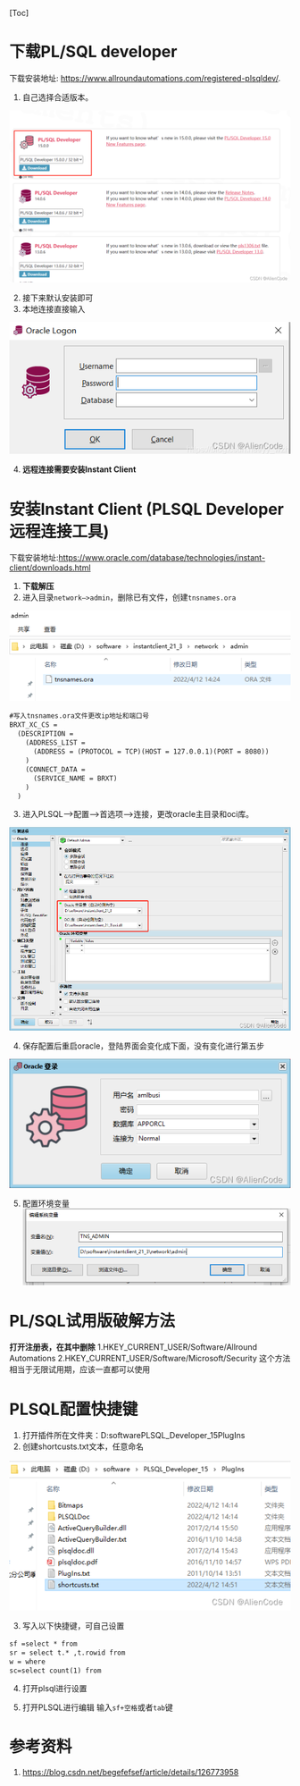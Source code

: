 [Toc]

# 下载PL/SQL developer

下载安装地址: https://www.allroundautomations.com/registered-plsqldev/.

1. 自己选择合适版本。

![在这里插入图片描述](images/a2341748f1ee45d4b7d6f0dac0f5f66e.png)

2. 接下来默认安装即可
3. 本地连接直接输入

![在这里插入图片描述](images/bf44ff8f5d7748ba9e8d9c09a21a87e9.png)

4. **远程连接需要安装Instant Client**

# 安装Instant Client (PLSQL Developer远程连接工具)

下载安装地址:https://www.oracle.com/database/technologies/instant-client/downloads.html

1. **下载解压**
2. 进入目录`network–>admin`，删除已有文件，创建`tnsnames.ora`

![在这里插入图片描述](images/69a139d224744f08a441ccc227b5fe00.png)

```
#写入tnsnames.ora文件更改ip地址和端口号
BRXT_XC_CS =
  (DESCRIPTION =
    (ADDRESS_LIST =
      (ADDRESS = (PROTOCOL = TCP)(HOST = 127.0.0.1)(PORT = 8080))
    )
    (CONNECT_DATA =
      (SERVICE_NAME = BRXT)
    )
  )
```



3. 进入PLSQL–>配置–>首选项–>连接，更改oracle主目录和oci库。

![在这里插入图片描述](images/56ac8175f8d8437490d600112867d22e.png)

4. 保存配置后重启oracle，登陆界面会变化成下面，没有变化进行第五步

![在这里插入图片描述](images/eb84f0cccfbb4381be5ffeef4dc12933.png)

5. 配置环境变量
   ![在这里插入图片描述](images/7b0a28cbafae44b298b161f67bb51503.png)

# PL/SQL试用版破解方法

**打开注册表，在其中删除**
1.HKEY_CURRENT_USER/Software/Allround Automations
2.HKEY_CURRENT_USER/Software/Microsoft/Security
这个方法相当于无限试用期，应该一直都可以使用

# PLSQL配置快捷键

1. 打开插件所在文件夹：D:softwarePLSQL_Developer_15PlugIns
2. 创建shortcusts.txt文本，任意命名

![在这里插入图片描述](images/3483a115ae964affa0d5b256ca57ec36.png)

3. 写入以下快捷键，可自己设置

```
sf =select * from
sr = select t.* ,t.rowid from
w = where
sc=select count(1) from
```



4. 打开plsql进行设置

5. 打开PLSQL进行编辑
   输入`sf+空格`或者`tab`键



# 参考资料

1. https://blog.csdn.net/begefefsef/article/details/126773958
